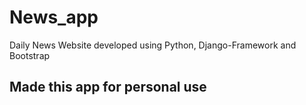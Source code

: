 # News_app
Daily News Website developed using  Python, Django-Framework and Bootstrap

## Made this app for personal use
